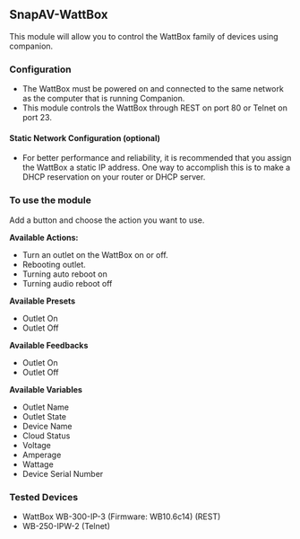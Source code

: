 ## SnapAV-WattBox

This module will allow you to control the WattBox family of devices using companion.

### Configuration

- The WattBox must be powered on and connected to the same network as the computer that is running Companion.
- This module controls the WattBox through REST on port 80 or Telnet on port 23.

#### Static Network Configuration (optional)

- For better performance and reliability, it is recommended that you assign the WattBox a static IP address. One way to accomplish this is to make a DHCP reservation on your router or DHCP server.

### To use the module

Add a button and choose the action you want to use.

**Available Actions:**

- Turn an outlet on the WattBox on or off.
- Rebooting outlet.
- Turning auto reboot on
- Turning audio reboot off

**Available Presets**

- Outlet On
- Outlet Off

**Available Feedbacks**

- Outlet On
- Outlet Off

**Available Variables**

- Outlet Name
- Outlet State
- Device Name
- Cloud Status
- Voltage
- Amperage
- Wattage
- Device Serial Number

### Tested Devices

- WattBox WB-300-IP-3 (Firmware: WB10.6c14) (REST)
- WB-250-IPW-2 (Telnet)
